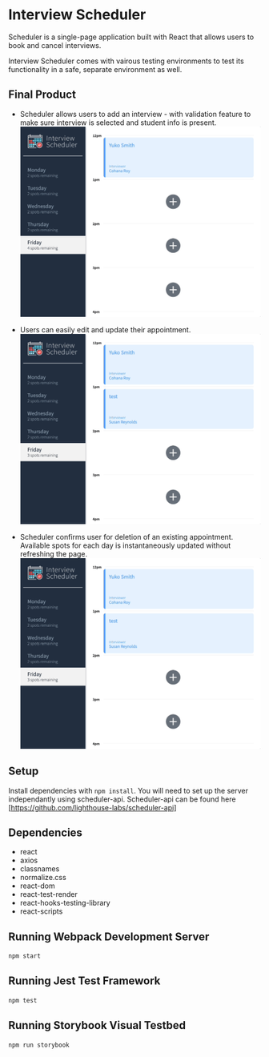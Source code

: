 # Interview Scheduler

Scheduler is a single-page application built with React that allows users to book and cancel interviews.

Interview Scheduler comes with vairous testing environments to test its functionality in a safe, separate environment as well.

## Final Product

* Scheduler allows users to add an interview - with validation feature to make sure interview is selected and student info is present.
!["Scheduler - adding an appointment"](https://github.com/itsyurika/scheduler/blob/master/docs/scheduler_add_interview.gif?raw=true)

* Users can easily edit and update their appointment.
!["Scheduler - adding an appointment"](https://github.com/itsyurika/scheduler/blob/master/docs/scheduler_edit_interview.gif?raw=true)

* Scheduler confirms user for deletion of an existing appointment. Available spots for each day is instantaneously updated without refreshing the page.
!["Scheduler - adding an appointment"](https://github.com/itsyurika/scheduler/blob/master/docs/scheduler_delete_interview.gif?raw=true)
## Setup

Install dependencies with `npm install`.
You will need to set up the server independantly using scheduler-api.
Scheduler-api can be found here [https://github.com/lighthouse-labs/scheduler-api]

## Dependencies
- react
- axios
- classnames
- normalize.css
- react-dom
- react-test-render
- react-hooks-testing-library
- react-scripts




## Running Webpack Development Server

```sh
npm start
```

## Running Jest Test Framework

```sh
npm test
```

## Running Storybook Visual Testbed

```sh
npm run storybook
```
